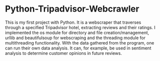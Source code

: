 # Python-Tripadvisor-Webcrawler
This is my first project with Python. It is a webscraper that traverses through a specified Tripadvisor hotel, extracting reviews and their ratings.
I implemented the os module for directory and file creation/management, urllib and beautifulsoup for webscraping and the threading module for multithreading functionality. 
With the data gathered from the program, one can run their own data analysis. It can, for example, be used in sentiment analysis to determine customer opinions in future reviews.
